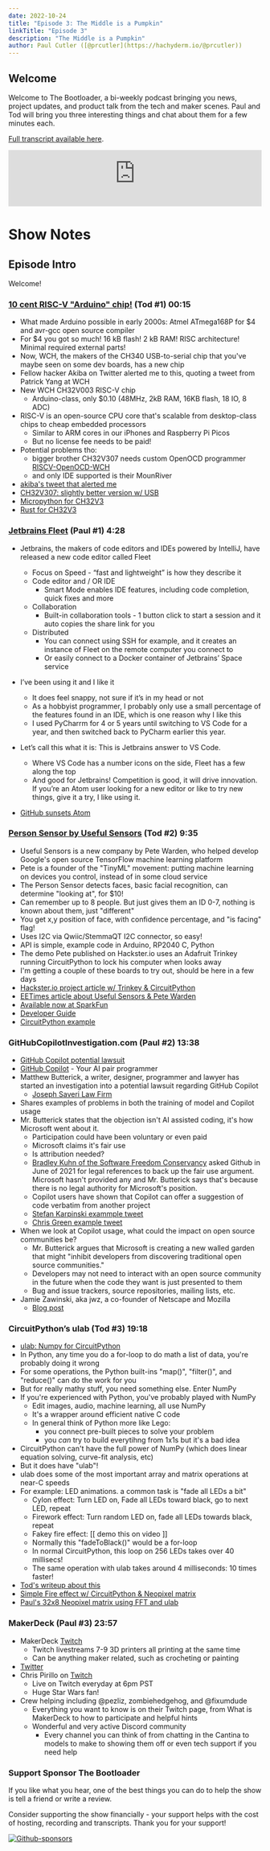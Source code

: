 ```yaml
---
date: 2022-10-24
title: "Episode 3: The Middle is a Pumpkin"
linkTitle: "Episode 3"
description: "The Middle is a Pumpkin"
author: Paul Cutler ([@prcutler](https://hachyderm.io/@prcutler))
---
```

## Welcome
Welcome to The Bootloader, a bi-weekly podcast bringing you news, project updates, and product talk
from the tech and maker scenes.  Paul and Tod will bring you three interesting things and chat about them for a few minutes each.

[Full transcript available here](https://thebootloader.net/blog/2022/10/24/episode-3-transcript/).

<iframe width="100%" height="112" frameborder="0" scrolling="no" style="width: 100%; height: 112px;  overflow: hidden;" src="https://www.circuitpythonshow.com/@thebootloader/episodes/the-middle-is-a-pumpkin-j0mtw/embed/dark"></iframe>

# Show Notes

## Episode Intro
Welcome!

### [10 cent RISC-V "Arduino" chip!](https://twitter.com/Patrick_RISCV/status/1580384430996484101) (Tod #1) 00:15
* What made Arduino possible in early 2000s: Atmel ATmega168P for $4 and avr-gcc open source compiler
* For $4 you got so much! 16 kB flash! 2 kB RAM! RISC architecture! Minimal required external parts!
* Now, WCH, the makers of the CH340 USB-to-serial chip that you've maybe seen on some dev boards, has a new chip
* Fellow hacker Akiba on Twitter alerted me to this, quoting a tweet from Patrick Yang at WCH
* New WCH CH32V003 RISC-V chip
  * Arduino-class, only $0.10 (48MHz, 2kB RAM, 16KB flash, 18 IO, 8 ADC)
* RISC-V is an open-source CPU core that's scalable from desktop-class chips to cheap embedded processors
  * Similar to ARM cores in our iPhones and Raspberry Pi Picos
  * But no license fee needs to be paid!
* Potential problems tho:
  * bigger brother CH32V307 needs custom OpenOCD programmer [RISCV-OpenOCD-WCH](https://github.com/newbrain/riscv-openocd-wch)
  * and only IDE supported is their MounRiver
* [akiba's tweet that alerted me](https://twitter.com/freaklabs/status/1580560030146867200)
* [CH32V307: slightly better version w/ USB](https://github.com/openwch/ch32v307)
* [Micropython for CH32V3](https://github.com/r4d10n/micropython-wch-ch32v307/tree/master/ports/whc)
* [Rust for CH32V3](https://docs.rs/ch32v3/latest/ch32v3/)


### [Jetbrains Fleet](https://www.jetbrains.com/fleet/) (Paul #1) 4:28
* Jetbrains, the makers of code editors and IDEs powered by IntelliJ, have released a new code editor called Fleet
  * Focus on Speed - “fast and lightweight” is how they describe it
  * Code editor and / OR IDE
    * Smart Mode enables IDE features, including code completion, quick fixes and more
  * Collaboration
    * Built-in collaboration tools - 1 button click to start a session and it auto copies the share link for you
  * Distributed
    * You can connect using SSH for example, and it creates an instance of Fleet on the remote computer you connect to
    * Or easily connect to a Docker container of Jetbrains’ Space service

* I’ve been using it and I like it
  * It does feel snappy, not sure if it’s in my head or not
  * As a hobbyist programmer, I probably only use a small percentage of the features found in an IDE, which is one reason why I like this
  * I used PyCharrm for 4 or 5 years until switching to VS Code for a year, and then switched back to PyCharm earlier this year.
* Let’s call this what it is:  This is Jetbrains answer to VS Code.
  * Where VS Code has a number icons on the side, Fleet has a few along the top
  * And good for Jetbrains! Competition is good, it will drive innovation.  If you’re an Atom user looking for a new editor or like to try new things, give it a try, I like using it.
* [GitHub sunsets Atom](https://github.blog/2022-06-08-sunsetting-atom/)

### [Person Sensor by Useful Sensors](https://www.sparkfun.com/products/21231) (Tod #2) 9:35
* Useful Sensors is a new company by Pete Warden, who helped develop Google's open source TensorFlow machine learning platform
* Pete is a founder of the "TinyML" movement: putting machine learning on devices you control, instead of in some cloud service
* The Person Sensor detects faces, basic facial recognition, can determine "looking at", for $10!
* Can remember up to 8 people. But just gives them an ID 0-7, nothing is known about them, just "different"
* You get x,y position of face, with confidence percentage, and "is facing" flag!
* Uses I2C via Qwiic/StemmaQT I2C connector, so easy!
* API is simple, example code in Arduino, RP2040 C, Python
* The demo Pete published on Hackster.io uses an Adafruit Trinkey running CircuitPython to lock his computer when looks away
* I'm getting a couple of these boards to try out, should be here in a few days
* [Hackster.io project article w/ Trinkey & CircuitPython](https://www.hackster.io/petewarden/auto-lock-your-laptop-screen-with-a-person-sensor-7e0a35)
* [EETimes article about Useful Sensors & Pete Warden](https://www.eetimes.com/pete-wardens-startup-puts-ai-in-the-sensor/)
* [Available now at SparkFun](https://www.sparkfun.com/products/21231)
* [Developer Guide](https://github.com/usefulsensors/person_sensor_docs/blob/main/README.md)
* [CircuitPython example](https://github.com/usefulsensors/person_sensor_screen_lock/blob/main/code.py)

### GitHubCopilotInvestigation.com (Paul #2) 13:38
* [GitHub Copilot potential lawsuit](https://githubcopilotinvestigation.com/)
* [GitHub Copilot](https://github.com/features/copilot) - Your AI pair programmer
* Matthew Butterick, a writer, designer, programmer and lawyer has started an investigation into a potential lawsuit regarding GitHub Copilot
  * [Joseph Saveri Law Firm](https://www.saverilawfirm.com/our-cases/github-copilot-intellectual-property-investigation)
* Shares examples of problems in both the training of model and Copilot usage
* Mr. Butterick states that the objection isn't AI assisted coding, it's how Microsoft went about it.
  * Participation could have been voluntary or even paid
  * Microsoft claims it's fair use
  * Is attribution needed?
  * [Bradley Kuhn of the Software Freedom Conservancy](https://sfconservancy.org/blog/2022/feb/03/github-copilot-copyleft-gpl/) asked Github in June of 2021 for legal references to back up the fair use argument.  Microsoft hasn't provided any and Mr. Butterick says that's because there is no legal authority for Microsoft's position.
  * Copilot users have shown that Copilot can offer a suggestion of code verbatim from another project
  * [Stefan Karpinski exammple tweet](https://twitter.com/stefankarpinski/status/1410971061181681674)
  * [Chris Green example tweet](https://twitter.com/ChrisGr93091552/status/1539731632931803137)
* When we look at Copilot usage, what could the impact on open source communities be?
  * Mr. Butterick argues that Microsoft is creating a new walled garden that might "inhibit developers from discovering traditional open source communities."
  * Developers may not need to interact with an open source community in the future when the code they want is just presented to them
  * Bug and issue trackers, source repositories, mailing lists, etc.
* Jamie Zawinski, aka jwz, a co-founder of Netscape and Mozilla
  * [Blog post](https://www.jwz.org/blog/2022/10/copilot-lawsuit/)


### CircuitPython’s ulab (Tod #3) 19:18
* [ulab: Numpy for CircuitPython](https://learn.adafruit.com/ulab-crunch-numbers-fast-with-circuitpython)
* In Python, any time you do a for-loop to do math a list of data, you're probably doing it wrong
* For some operations, the Python built-ins "map()", "filter()", and "reduce()" can do the work for you
* But for really mathy stuff, you need something else.  Enter NumPy
* If you're experienced with Python, you've probably played with NumPy
  * Edit images, audio, machine learning, all use NumPy
  * It's a wrapper around efficient native C code
  * In general think of Python more like Lego:
    * you connect pre-built pieces to solve your problem
    * you _can_ try to build everytihng from 1x1s but it's a bad idea
* CircuitPython can't have the full power of NumPy  (which does linear equation solving, curve-fit analysis, etc)
* But it does have "ulab"!
* ulab does some of the most important array and matrix operations at near-C speeds
* For example: LED animations. a common task is "fade all LEDs a bit"
  * Cylon effect: Turn LED on, Fade all LEDs toward black, go to next LED, repeat
  * Firework effect: Turn random LED on, fade all LEDs towards black, repeat
  * Fakey fire effect: [[ demo this on video ]]
  * Normally this "fadeToBlack()" would be a for-loop
  * In normal CircuitPython, this loop on 256 LEDs takes over 40 millisecs!
  * The same operation with ulab takes around 4 milliseconds:  10 times faster!
* [Tod's writeup about this](https://todbot.com/blog/2022/10/21/speed-up-circuitpython-led-animations-10x/)
* [Simple Fire effect w/ CircuitPython & Neopixel matrix](https://twitter.com/todbot/status/1580695498079420416)
* [Paul's 32x8 Neopixel matrix using FFT and ulab](https://twitter.com/prcutler/status/1582419704119164929)


### MakerDeck (Paul #3) 23:57
* MakerDeck [Twitch](https://www.twitch.tv/makerdeck)
  * Twitch livestreams 7-9 3D printers all printing at the same time
  * Can be anything maker related, such as crocheting or painting
* [Twitter](https://twitter.com/makerdeck)
* Chris Pirillo on [Twitch](https://www.twitch.tv/ChrisPirillo)
  * Live on Twitch everyday at 6pm PST
  * Huge Star Wars fan!
* Crew helping including @pezliz, zombiehedgehog, and @fixumdude
  * Everything you want to know is on their Twitch page, from What is MakerDeck to how to participate and helpful hints
  * Wonderful and very active Discord community
    * Every channel you can think of from chatting in the Cantina to models to make to showing them off or even tech support if you need help

### Support Sponsor The Bootloader

If you like what you hear, one of the best things you can do to help the show is tell a friend or write a review.

Consider supporting the show financially - your support helps with the cost of hosting, recording and transcripts.  Thank you for your support!

[![Github-sponsors](https://img.shields.io/badge/sponsor-30363D?style=for-the-badge&logo=GitHub-Sponsors&logoColor=#EA4AAA)](https://github.com/sponsors/prcutler)
